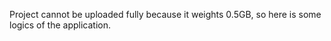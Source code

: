 Project cannot be uploaded fully because it weights 0.5GB, so here is some logics of the application.
